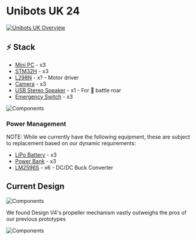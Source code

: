 # Unibots UK 24

[![Unibots UK Overview](https://www.thestudentpocketguide.com/wp-content/uploads/unibots4-640x368.png)](https://unibots.uk/)

## ⚡ Stack

- [Mini PC] - x3
- [STM32H] - x3
- [L298N] - x? - Motor driver
- [Camera] - x3
- [USB Stereo Speaker] - x1 - For 🦁 battle roar
- [Emergency Switch] - x3

![Components](images/poster1_component.png)

### Power Management

NOTE: While we currently have the following equipment, these are subject to replacement based on our dynamic requirements:

- [LiPo Battery] - x3
- [Power Bank] - x3
- [LM2596S] - x6 - DC/DC Buck Converter

## Current Design

![Components](images/design_V4.png)

We found Design V4's propeller mechanism vastly outweighs the pros of our previous prototypes 

![Components](images/table1_pugh_matrix.png)


[//]: # (These are reference links used in the body of this note and get stripped out when the markdown processor does its job. There is no need to format nicely because it shouldn't be seen. Thanks SO - http://stackoverflow.com/questions/4823468/store-comments-in-markdown-syntax)

   [Mini PC]: <https://simplynuc.co.uk/mini-pcs/>
   [STM32H]: <https://www.st.com/en/microcontrollers-microprocessors/stm32h7-series.html>
   [Mecanum Wheels]: <https://shop.pimoroni.com/products/mecanum-wheels-pack-of-4>
   [Camera]: <https://thepihut.com/collections/raspberry-pi-camera>
   [USB Stereo Speaker]: <https://thepihut.com/products/mini-external-usb-stereo-speaker>
   [L298N]: <https://www.amazon.co.uk/l298n/s?k=l298n>
   [Micrometal Gearmotor]: <https://shop.pimoroni.com/products/micro-metal-gearmotor-with-motor-shim>
   [Micrometal Gearmotor w/ Screw]: <https://thepihut.com/products/micro-metal-dc-geared-motor-with-lead-screw-6v-150rpm-m4-55?variant=27740947793>
   [Ultrasonic Sensor]: <https://thepihut.com/blogs/raspberry-pi-tutorials/hc-sr04-ultrasonic-range-sensor-on-the-raspberry-pi>
   [FS90R 360 Servo]: <https://kitronik.co.uk/products/2589-fs90r-360-degree-continuous-rotation-servo>
   [Emergency Switch]: <https://thepihut.com/products/massive-arcade-button-with-led-100mm-red>
   [Lipo Battery]: <https://www.amazon.co.uk/Battery-5200mAh-Truggy-Helicopter-Airplane/dp/B07T1B85FW/>
   [Power Bank]: <https://www.amazon.co.uk/Belkin-Portable-Charger-Output-Included/dp/B09NTNTVRJ/>
   [LM2596S]: <https://www.amazon.co.uk/dp/B08JQB3NSR/ref=pe_27063361_485629781_TE_item>
